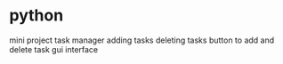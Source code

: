 # python
mini project
task manager 
adding tasks
deleting tasks
button to add and delete task
gui interface
